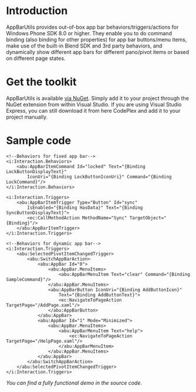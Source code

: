 Introduction
===========

AppBarUtils provides out-of-box app bar behaviors/triggers/actions for Windows Phone SDK 8.0 or higher. They enable you to do command binding (also binding for other properties) for app bar buttons/menu items, make use of the built-in Blend SDK and 3rd party behaviors, and dynamically show different app bars for different pano/pivot items or based on different page states.

Get the toolkit
===========

AppBarUtils is available [via NuGet](http://nuget.org/packages/AppBarUtils). Simply add it to your project through the NuGet extension from within Visual Studio. If you are using Visual Studio Express, you can still download it from here CodePlex and add it to your project manually.

Sample code
===========

```
<!--Behaviors for fixed app bar-->
<i:Interaction.Behaviors>
    <abu:AppBarItemCommand Id="locked" Text="{Binding LockButtonDisplayText}"
        IconUri="{Binding LockButtonIconUri}" Command="{Binding LockCommand}"/>
</i:Interaction.Behaviors>

<i:Interaction.Triggers>
    <abu:AppBarItemTrigger Type="Button" Id="sync" 
        IsEnabled="{Binding HasData}" Text="{Binding SyncButtonDisplayText}">
        <ec:CallMethodAction MethodName="Sync" TargetObject="{Binding}"/>
    </abu:AppBarItemTrigger>
</i:Interaction.Triggers>

<!--Behaviors for dynamic app bar-->
<i:Interaction.Triggers>
    <abu:SelectedPivotItemChangedTrigger>
        <abu:SwitchAppBarAction>
            <abu:AppBar Id="0">
                <abu:AppBar.MenuItems>
                    <abu:AppBarMenuItem Text="clear" Command="{Binding SampleCommand}"/>
                </abu:AppBar.MenuItems>
                <abu:AppBarButton IconUri="{Binding AddButtonIcon}"
                    Text="{Binding AddButtonText}">
                    <ec:NavigateToPageAction TargetPage="/AddPage.xaml"/>
                </abu:AppBarButton>
            </abu:AppBar>
            <abu:AppBar Id="1" Mode="Minimized">
                <abu:AppBar.MenuItems>
                    <abu:AppBarMenuItem Text="help">
                        <ec:NavigateToPageAction TargetPage="/HelpPage.xaml"/>
                    </abu:AppBarMenuItem>
                </abu:AppBar.MenuItems>
            </abu:AppBar>
        </abu:SwitchAppBarAction>
    </abu:SelectedPivotItemChangedTrigger>
</i:Interaction.Triggers>
```
*You can find a fully functional demo in the source code.*

